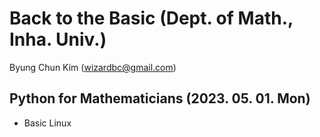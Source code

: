 # Back to the Basic (Dept. of Math., Inha. Univ.)

Byung Chun Kim (wizardbc@gmail.com)


## Python for Mathematicians (2023. 05. 01. Mon)

* Basic Linux
